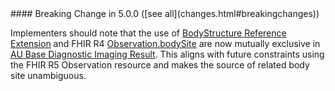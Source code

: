 <div class="stu-note" markdown="1">
#### Breaking Change in 5.0.0 ([see all](changes.html#breakingchanges))

 Implementers should note that the use of [BodyStructure Reference Extension](http://hl7.org/fhir/StructureDefinition/bodySite) and FHIR R4 [Observation.bodySite](https://hl7.org/fhir/r4/observation-definitions.html#Observation.bodySite) are now mutually exclusive in [AU Base Diagnostic Imaging Result](StructureDefinition-au-imagingresult.html). This aligns with future constraints using the FHIR R5 Observation resource and makes the source of related body site unambiguous.
 </div>